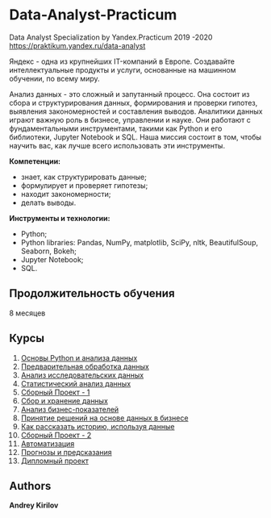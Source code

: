 # Data-Analyst-Practicum
Data Analyst Specialization by Yandex.Practicum 2019 -2020 https://praktikum.yandex.ru/data-analyst

Яндекс - одна из крупнейших IT-компаний в Европе. Создавайте интеллектуальные продукты и услуги, основанные на машинном обучении, по всему миру.<br>

Анализ данных - это сложный и запутанный процесс. Она состоит из сбора и структурирования данных, формирования и проверки гипотез, выявления закономерностей и составления выводов. Аналитики данных играют важную роль в бизнесе, управлении и науке. Они работают с фундаментальными инструментами, такими как Python и его библиотеки, Jupyter Notebook и SQL. Наша миссия состоит в том, чтобы научить вас, как лучше всего использовать эти инструменты.


**Компетенции:**
* знает, как структурировать данные;
* формулирует и проверяет гипотезы;
* находит закономерности;
* делать выводы.

**Инструменты и технологии:**
* Python;
* Python libraries: Pandas, NumPy, matplotlib, SciPy, nltk, BeautifulSoup, Seaborn, Bokeh;
* Jupyter Notebook;
* SQL.

## Продолжительность обучения
8 месяцев

## Курсы
1. [Основы Python и анализа данных]()
2. [Предварительная обработка данных]()
3. [Анализ исследовательских данных]()
4. [Статистический анализ данных]()
5. [Сборный Проект - 1]()
6. [Сбор и хранение данных]()
7. [Анализ бизнес-показателей]()
8. [Принятие решений на основе данных в бизнесе]()
9. [Как рассказать историю, используя данные]()
10. [Сборный Проект - 2]()
11. [Автоматизация]()
12. [Прогнозы и предсказания]()
13. [Дипломный проект]()



## Authors
**Andrey Kirilov** <br>
